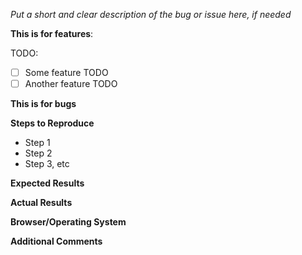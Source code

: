*Put a short and clear description of the bug or issue here, if needed*

**This is for features**:

TODO:

* [ ] Some feature TODO
* [ ] Another feature TODO

**This is for bugs**

**Steps to Reproduce**

* Step 1
* Step 2
* Step 3, etc

**Expected Results**

**Actual Results**

**Browser/Operating System**

**Additional Comments**
